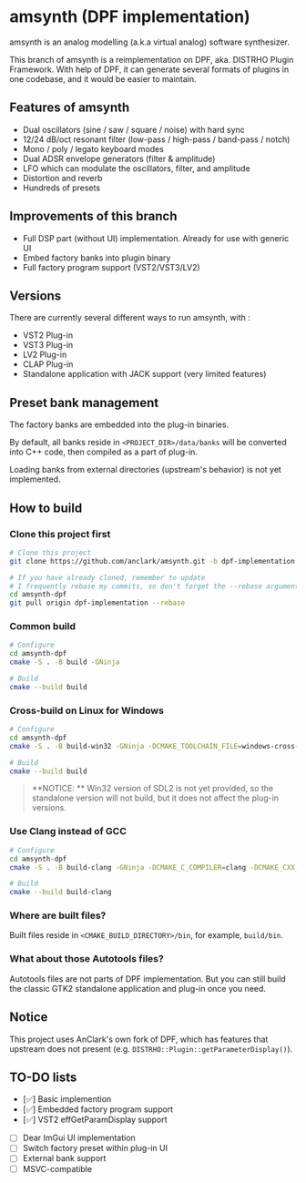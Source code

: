 # amsynth (DPF implementation)

amsynth is an analog modelling (a.k.a virtual analog) software synthesizer.

This branch of amsynth is a reimplementation on DPF, aka. DISTRHO Plugin Framework. With help of DPF, it can generate several formats of plugins in one codebase, and it would be easier to maintain.

## Features of amsynth

* Dual oscillators (sine / saw / square / noise) with hard sync
* 12/24 dB/oct resonant filter (low-pass / high-pass / band-pass / notch)
* Mono / poly / legato keyboard modes
* Dual ADSR envelope generators (filter & amplitude)
* LFO which can modulate the oscillators, filter, and amplitude
* Distortion and reverb
* Hundreds of presets

## Improvements of this branch

* Full DSP part (without UI) implementation. Already for use with generic UI
* Embed factory banks into plugin binary
* Full factory program support (VST2/VST3/LV2)

## Versions

There are currently several different ways to run amsynth, with :

* VST2 Plug-in
* VST3 Plug-in
* LV2 Plug-in
* CLAP Plug-in
* Standalone application with JACK support (very limited features)

## Preset bank management

The factory banks are embedded into the plug-in binaries.

By default, all banks reside in `<PROJECT_DIR>/data/banks` will be converted into C++ code, then compiled as a part of plug-in.

Loading banks from external directories (upstream's behavior) is not yet implemented.

## How to build

### Clone this project first

```bash
# Clone this project
git clone https://github.com/anclark/amsynth.git -b dpf-implementation --recursive amsynth-dpf

# If you have already cloned, remember to update
# I frequently rebase my commits, so don't forget the --rebase argument!
cd amsynth-dpf
git pull origin dpf-implementation --rebase
```

### Common build

```bash
# Configure
cd amsynth-dpf
cmake -S . -B build -GNinja

# Build
cmake --build build
```

### Cross-build on Linux for Windows

```bash
# Configure
cd amsynth-dpf
cmake -S . -B build-win32 -GNinja -DCMAKE_TOOLCHAIN_FILE=windows-cross-build.cmake

# Build
cmake --build build
```

> **NOTICE: ** Win32 version of SDL2 is not yet provided, so the standalone version will not build, but it does not affect the plug-in versions.

### Use Clang instead of GCC

```bash
# Configure
cd amsynth-dpf
cmake -S . -B build-clang -GNinja -DCMAKE_C_COMPILER=clang -DCMAKE_CXX_COMPILER=clang++

# Build
cmake --build build-clang
```

### Where are built files?

Built files reside in `<CMAKE_BUILD_DIRECTORY>/bin`, for example, `build/bin`.

### What about those Autotools files?

Autotools files are not parts of DPF implementation. But you can still build the classic GTK2 standalone application and plug-in once you need.

## Notice

This project uses AnClark's own fork of DPF, which has features that upstream does not present (e.g. `DISTRHO::Plugin::getParameterDisplay()`).

## TO-DO lists

- [✅] Basic implemention
- [✅] Embedded factory program support
- [✅] VST2 effGetParamDisplay support
- [  ] Dear ImGui UI implementation
- [  ] Switch factory preset within plug-in UI
- [  ] External bank support
- [  ] MSVC-compatible
